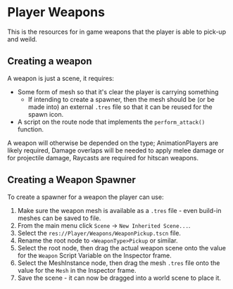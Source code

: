 # Player Weapons

This is the resources for in game weapons that the player is able to pick-up and weild.

## Creating a weapon

A weapon is just a scene, it requires:
  - Some form of mesh so that it's clear the player is carrying something
    - If intending to create a spawner, then the mesh should be (or be made into) an external `.tres` file so that it can be reused for the spawn icon.
  - A script on the route node that implements the `perform_attack()` function.

A weapon will otherwise be depended on the type; AnimationPlayers are likely required, Damage overlaps will be needed to apply melee damage or for projectile damage, Raycasts are required for hitscan weapons.

## Creating a Weapon Spawner

To create a spawner for a weapon the player can use:

1. Make sure the weapon mesh is available as a `.tres` file - even build-in meshes can be saved to file.
1. From the main menu click `Scene` -> `New Inherited Scene...`.
1. Select the `res://Player/Weapons/WeaponPickup.tscn` file.
1. Rename the root node to `<WeaponType>Pickup` or similar.
1. Select the root node, then drag the actual weapon scene onto the value for the `Weapon` Script Variable on the Inspector frame.
1. Select the MeshInstance node, then drag the mesh `.tres` file onto the value for the `Mesh` in the Inspector frame.
1. Save the scene - it can now be dragged into a world scene to place it.
